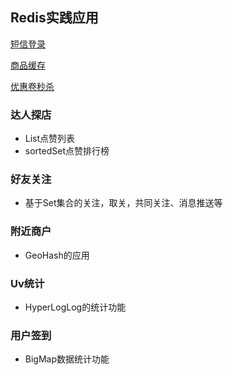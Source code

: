 ## Redis实践应用

[短信登录](5.1.Redis实践应用-短信登录.md)

[商品缓存](5.2.Redis实践应用-商品缓存.md)

[优惠卷秒杀](5.3.Redis实践应用-优惠卷秒杀.md)



### 达人探店
- List点赞列表
- sortedSet点赞排行榜


### 好友关注
- 基于Set集合的关注，取关，共同关注、消息推送等

### 附近商户
- GeoHash的应用

### Uv统计
- HyperLogLog的统计功能

### 用户签到
- BigMap数据统计功能

